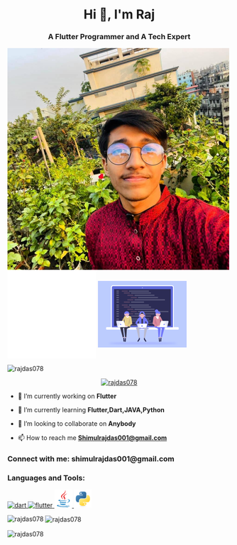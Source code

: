 <h1 align="center">Hi 👋, I'm Raj </h1>
<h3 align="center">A Flutter Programmer and A Tech Expert</h3>
<img align="center" alt="coding" width="500" src="https://github.com/Rajdas078/Rajdas078/blob/main/283569505_1621995591503320_4297625124421827972_n.jpg"> 



<img align="center" alt="coding1" width="200" src="https://github.com/Rajdas078/Shimul-Raj/blob/main/Animation%20-%201707770043058.gif"> 
<img align="center" alt="coding" width="200" src="https://github.com/Rajdas078/Shimul-Raj/blob/main/f94135193d842e240e9c1267e4d9ca89.gif"> 



<p align="left"> <img src="https://komarev.com/ghpvc/?username=rajdas078&label=Profile%20views&color=0e75b6&style=flat" alt="rajdas078" /> </p>

<p align="center"> <a href="https://github.com/ryo-ma/github-profile-trophy"><img src="https://github-profile-trophy.vercel.app/?username=rajdas078" alt="rajdas078" /></a> </p>

- 🔭 I’m currently working on **Flutter**

- 🌱 I’m currently learning **Flutter,Dart,JAVA,Python**

- 👯 I’m looking to collaborate on **Anybody**

- 📫 How to reach me **Shimulrajdas001@gmail.com**

<h3 align="left">Connect with me: shimulrajdas001@gmail.com</h3>
<p align="left">
</p>

<h3 align="left">Languages and Tools:</h3>
<p align="left"> <a href="https://dart.dev" target="_blank" rel="noreferrer"> <img src="https://www.vectorlogo.zone/logos/dartlang/dartlang-icon.svg" alt="dart" width="40" height="40"/> </a> <a href="https://flutter.dev" target="_blank" rel="noreferrer"> <img src="https://www.vectorlogo.zone/logos/flutterio/flutterio-icon.svg" alt="flutter" width="40" height="40"/> </a> <a href="https://www.java.com" target="_blank" rel="noreferrer"> <img src="https://raw.githubusercontent.com/devicons/devicon/master/icons/java/java-original.svg" alt="java" width="40" height="40"/> </a> <a href="https://www.python.org" target="_blank" rel="noreferrer"> <img src="https://raw.githubusercontent.com/devicons/devicon/master/icons/python/python-original.svg" alt="python" width="40" height="40"/> </a> </p>

<p><img align="left" src="https://github-readme-stats.vercel.app/api/top-langs?username=rajdas078&show_icons=true&locale=en&layout=compact" alt="rajdas078" /></p>

<p>&nbsp;<img align="center" src="https://github-readme-stats.vercel.app/api?username=rajdas078&show_icons=true&locale=en" alt="rajdas078" /></p>

<p><img align="center" src="https://github-readme-streak-stats.herokuapp.com/?user=rajdas078&" alt="rajdas078" /></p>
